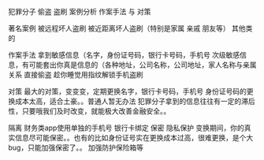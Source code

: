 犯罪分子 偷盗 盗刷 案例分析 作案手法 与 对策


著名案例
被远程坏人盗刷
被近距离坏人盗刷（特别是家属 亲戚 朋友等）
其他类的


作案手法
拿到敏感信息（名字，身份证号码，银行卡号码，手机号
次级敏感信息，有可能套出你真是信息的（各种地址，公司名称，公司地址，家人名称与亲属关系
直接偷盗
趁你睡觉用指纹解锁手机盗刷

对策
最大的对策，变变变，定期更换名字，银行卡号码，手机号
身份证号码的更换成本太高，适合土豪。。普通人暂无办法
犯罪分子拿到的信息往往有一定的滞后性，只要哦我们及时改变，就能极大改善金融安全。。

隔离 财务类app使用单独的手机号 银行卡绑定
保密 隐私保护 
变换期间，你的真实信息尽可能保密。。也有的比如身份证号实在更换成本过高，很难更换，是个大bug，只能加强保密了。。
加强防护保险箱等


